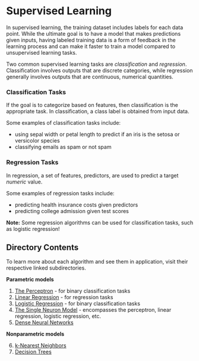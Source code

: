 # Supervised Learning

In supervised learning, the training dataset includes labels for each data point. While the ultimate goal is to have a model that makes predictions given inputs, having labeled training data is a form of feedback in the learning process and can make it faster to train a model compared to unsupervised learning tasks.

Two common supervised learning tasks are *classification* and *regression*. Classification involves outputs that are discrete categories, while regression generally involves outputs that are continuous, numerical quantities.

### Classification Tasks

If the goal is to categorize based on features, then classification is the appropriate task. In classification, a class label is obtained from input data. 

Some examples of classification tasks include:

* using sepal width or petal length to predict if an iris is the setosa or versicolor species
* classifying emails as spam or not spam

### Regression Tasks

In regression, a set of features, predictors, are used to predict a target *numeric* value. 

Some examples of regression tasks include:

* predicting health insurance costs given predictors
* predicting college admission given test scores

**Note:** Some regression algorithms can be used for classification tasks, such as logistic regression!

## Directory Contents

To learn more about each algorithm and see them in application, visit their respective linked subdirectories.

**Parametric models**

1. [The Perceptron](https://github.com/kary5678/INDE-577/tree/main/supervised-learning/perceptron) - for binary classification tasks
2. [Linear Regression](https://github.com/kary5678/INDE-577/tree/main/supervised-learning/linear_regression) - for regression tasks
3. [Logistic Regression](https://github.com/kary5678/INDE-577/tree/main/supervised-learning/logistic_regression) - for binary classification tasks
4. [The Single Neuron Model](https://github.com/kary5678/INDE-577/tree/main/supervised-learning/single_neuron) - encompasses the perceptron, linear regression, logistic regression, etc.
5. [Dense Neural Networks](https://github.com/kary5678/INDE-577/tree/main/supervised-learning/dense_neural_network)

**Nonparametric models**

6. [k-Nearest Neighbors](https://github.com/kary5678/INDE-577/tree/main/supervised-learning/knn)
7. [Decision Trees](https://github.com/kary5678/INDE-577/tree/main/supervised-learning/decision_trees)
